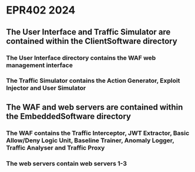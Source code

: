 # EPR402 2024

## The User Interface and Traffic Simulator are contained within the ClientSoftware directory
### The User Interface directory contains the WAF web management interface
### The Traffic Simulator contains the Action Generator, Exploit Injector and User Simulator

## The WAF and web servers are contained within the EmbeddedSoftware directory
### The WAF contains the Traffic Interceptor, JWT Extractor, Basic Allow/Deny Logic Unit, Baseline Trainer, Anomaly Logger, Traffic Analyser and Traffic Proxy
### The web servers contain web servers 1-3